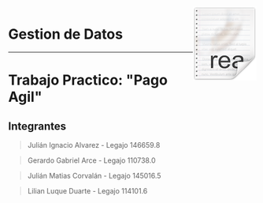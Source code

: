 <img src="icon.png" align="right" />

# Gestion de Datos
---

# Trabajo Practico: "Pago Agil" 

## Integrantes
> Julián Ignacio Alvarez  - Legajo 146659.8

> Gerardo Gabriel Arce    - Legajo 110738.0

> Julián Matias Corvalán  - Legajo 145016.5

> Lilian Luque Duarte     - Legajo 114101.6
